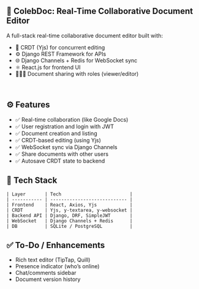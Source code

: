 ## 📝 ColebDoc: Real-Time Collaborative Document Editor
A full-stack real-time collaborative document editor built with:

* 🧠 CRDT (Yjs) for concurrent editing
* ⚙️ Django REST Framework for APIs
* 🌐 Django Channels + Redis for WebSocket sync
* ⚛️ React.js for frontend UI
* 🧑‍🤝‍🧑 Document sharing with roles (viewer/editor)

<br>

## ⚙️ Features
* ✅ Real-time collaboration (like Google Docs)
* ✅ User registration and login with JWT
* ✅ Document creation and listing
* ✅ CRDT-based editing (using Yjs)
* ✅ WebSocket sync via Django Channels
* ✅ Share documents with other users
* ✅ Autosave CRDT state to backend


## 🧩 Tech Stack
```aiignore
| Layer       | Tech                         |
| ----------- | ---------------------------- |
| Frontend    | React, Axios, Yjs            |
| CRDT        | Yjs, y-textarea, y-websocket |
| Backend API | Django, DRF, SimpleJWT       |
| WebSocket   | Django Channels + Redis      |
| DB          | SQLite / PostgreSQL          |
```


## ✅ To-Do / Enhancements
*  Rich text editor (TipTap, Quill)
*  Presence indicator (who’s online)
*  Chat/comments sidebar
*  Document version history